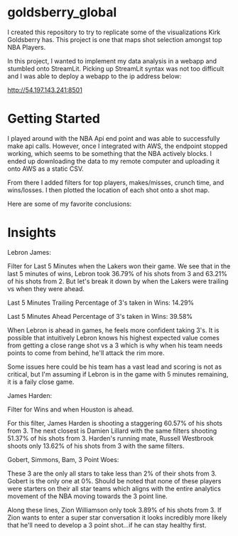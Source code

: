 # goldsberry_global

I created this repository to try to replicate some of the visualizations Kirk Goldsberry has. This project is one that maps shot selection amongst top NBA Players.

In this project, I wanted to implement my data analysis in a webapp and stumbled onto StreamLit. Picking up StreamLit syntax was not too difficult and I was able to deploy a webapp to the ip address below:

http://54.197.143.241:8501

# Getting Started

I played around with the NBA Api end point and was able to successfully make api calls. However, once I integrated with AWS, the endpoint stopped working, which seems to be something that the NBA actively blocks. I ended up downloading the data to my remote computer and uploading it onto AWS as a static CSV.

From there I added filters for top players, makes/misses, crunch time, and wins/losses. I then plotted the location of each shot onto a shot map.

Here are some of my favorite conclusions:

# Insights
Lebron James:

Filter for Last 5 Minutes when the Lakers won their game.
We see that in the last 5 minutes of wins, Lebron took 36.79% of his shots from 3 and 63.21% of his shots from 2. But let's break it down by when the Lakers were trailing vs when they were ahead.

Last 5 Minutes Trailing Percentage of 3's taken in Wins: 14.29%

Last 5 Minutes Ahead Percentage of 3's taken in Wins: 39.58%

When Lebron is ahead in games, he feels more confident taking 3's. It is possible that intuitively Lebron knows his highest expected value comes from getting a close range shot vs a 3 which is why when his team needs points to come from behind, he'll attack the rim more. 

Some issues here could be his team has a vast lead and scoring is not as critical, but I'm assuming if Lebron is in the game with 5 minutes remaining, it is a faily close game.

James Harden: 

Filter for Wins and when Houston is ahead. 

For this filter, James Harden is shooting a staggering 60.57% of his shots from 3. The next closest is Damien Lillard with the same filters shooting 51.37% of his shots from 3. Harden's running mate, Russell Westbrook shoots only 13.62% of his shots from 3 with the same filters.

Gobert, Simmons, Bam, 3 Point Woes:

These 3 are the only all stars to take less than 2% of their shots from 3. Gobert is the only one at 0%. Should be noted that none of these players were starters on their all star teams which aligns with the entire analytics movement of the NBA moving towards the 3 point line. 

Along these lines, Zion Williamson only took 3.89% of his shots from 3. If Zion wants to enter a super star conversation it looks incredibly more likely that he'll need to develop a 3 point shot...if he can stay healthy first.

